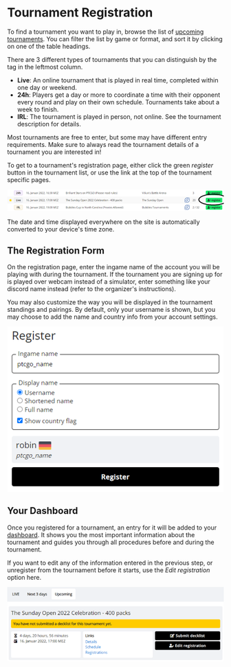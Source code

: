 # Tournament Registration

To find a tournament you want to play in, browse the list of [upcoming tournaments](https://play.limitlesstcg.com/tournaments/upcoming). You can filter the list by game or format, and sort it by clicking on one of the table headings.

There are 3 different types of tournaments that you can distinguish by the tag in the leftmost column.
* **Live**: An online tournament that is played in real time, completed within one day or weekend.
* **24h**: Players get a day or more to coordinate a time with their opponent every round and play on their own schedule. Tournaments take about a week to finish.
* **IRL**: The tournament is played in person, not online. See the tournament description for details.

Most tournaments are free to enter, but some may have different entry requirements. Make sure to always read the tournament details of a tournament you are interested in!

To get to a tournament's registration page, either click the green *register* button in the tournament list, or use the link at the top of the tournament specific pages.

![upcoming_tournaments](./img/registration-list.webp)

The date and time displayed everywhere on the site is automatically converted to your device's time zone.

## The Registration Form

On the registration page, enter the ingame name of the account you will be playing with during the tournament. If the tournament you are signing up for is played over webcam instead of a simulator, enter something like your discord name instead (refer to the organizer's instructions).

You may also customize the way you will be displayed in the tournament standings and pairings. By default, only your username is shown, but you may choose to add the name and country info from your account settings.

![registration_form](./img/registration-form.webp)

## Your Dashboard

Once you registered for a tournament, an entry for it will be added to your [dashboard](https://play.limitlesstcg.com/dashboard). It shows you the most important information about the tournament and guides you through all procedures before and during the tournament.

If you want to edit any of the information entered in the previous step, or unregister from the tournament before it starts, use the *Edit registration* option here.

![dashboard](./img/registration-dashboard.webp)

